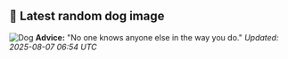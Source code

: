 ## 🐶 Latest random dog image
![Dog](https://images.dog.ceo/breeds/terrier-sealyham/n02095889_673.jpg)
**Advice:** "No one knows anyone else in the way you do."
*Updated: 2025-08-07 06:54 UTC*
